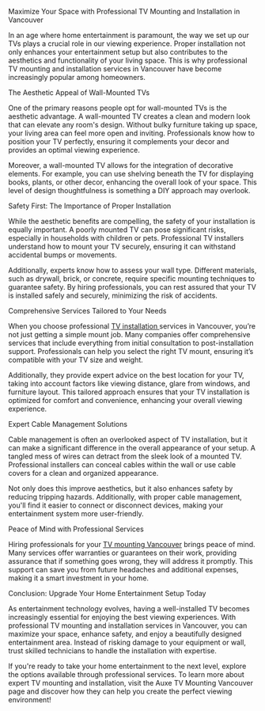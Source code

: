 Maximize Your Space with Professional TV Mounting and Installation in Vancouver

In an age where home entertainment is paramount, the way we set up our TVs plays a crucial role in our viewing experience. Proper installation not only enhances your entertainment setup but also contributes to the aesthetics and functionality of your living space. This is why professional TV mounting and installation services in Vancouver have become increasingly popular among homeowners.

The Aesthetic Appeal of Wall-Mounted TVs

One of the primary reasons people opt for wall-mounted TVs is the aesthetic advantage. A wall-mounted TV creates a clean and modern look that can elevate any room's design. Without bulky furniture taking up space, your living area can feel more open and inviting. Professionals know how to position your TV perfectly, ensuring it complements your decor and provides an optimal viewing experience.

Moreover, a wall-mounted TV allows for the integration of decorative elements. For example, you can use shelving beneath the TV for displaying books, plants, or other decor, enhancing the overall look of your space. This level of design thoughtfulness is something a DIY approach may overlook.

Safety First: The Importance of Proper Installation

While the aesthetic benefits are compelling, the safety of your installation is equally important. A poorly mounted TV can pose significant risks, especially in households with children or pets. Professional TV installers understand how to mount your TV securely, ensuring it can withstand accidental bumps or movements.

Additionally, experts know how to assess your wall type. Different materials, such as drywall, brick, or concrete, require specific mounting techniques to guarantee safety. By hiring professionals, you can rest assured that your TV is installed safely and securely, minimizing the risk of accidents.

Comprehensive Services Tailored to Your Needs

When you choose professional <a href="https://www.auxe.ca/service/tv-installation">TV installation </a>  services in Vancouver, you’re not just getting a simple mount job. Many companies offer comprehensive services that include everything from initial consultation to post-installation support. Professionals can help you select the right TV mount, ensuring it’s compatible with your TV size and weight.

Additionally, they provide expert advice on the best location for your TV, taking into account factors like viewing distance, glare from windows, and furniture layout. This tailored approach ensures that your TV installation is optimized for comfort and convenience, enhancing your overall viewing experience.

Expert Cable Management Solutions

Cable management is often an overlooked aspect of TV installation, but it can make a significant difference in the overall appearance of your setup. A tangled mess of wires can detract from the sleek look of a mounted TV. Professional installers can conceal cables within the wall or use cable covers for a clean and organized appearance.

Not only does this improve aesthetics, but it also enhances safety by reducing tripping hazards. Additionally, with proper cable management, you'll find it easier to connect or disconnect devices, making your entertainment system more user-friendly.

Peace of Mind with Professional Services

Hiring professionals for your <a href="https://www.auxe.ca/locations/tv-mounting-vancouver">TV mounting  Vancouver</a> brings peace of mind. Many services offer warranties or guarantees on their work, providing assurance that if something goes wrong, they will address it promptly. This support can save you from future headaches and additional expenses, making it a smart investment in your home.

Conclusion: Upgrade Your Home Entertainment Setup Today

As entertainment technology evolves, having a well-installed TV becomes increasingly essential for enjoying the best viewing experiences. With professional TV mounting and installation services in Vancouver, you can maximize your space, enhance safety, and enjoy a beautifully designed entertainment area. Instead of risking damage to your equipment or wall, trust skilled technicians to handle the installation with expertise.

If you're ready to take your home entertainment to the next level, explore the options available through professional services. To learn more about expert TV mounting and installation, visit the Auxe TV Mounting Vancouver page and discover how they can help you create the perfect viewing environment!
